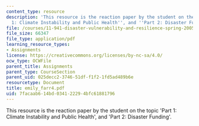 ```yaml
---
content_type: resource
description: 'This resource is the reaction paper by the student on the topic ''Part
  1: Climate Instability and Public Health'', and ''Part 2: Disaster Funding''.'
file: /courses/11-941-disaster-vulnerability-and-resilience-spring-2005/7facaab614bd034122294bfc61881796_emily_farr4.pdf
file_size: 66347
file_type: application/pdf
learning_resource_types:
- Assignments
license: https://creativecommons.org/licenses/by-nc-sa/4.0/
ocw_type: OCWFile
parent_title: Assignments
parent_type: CourseSection
parent_uid: 025decc2-3746-51df-f1f2-1fd5ad489b6e
resourcetype: Document
title: emily_farr4.pdf
uid: 7facaab6-14bd-0341-2229-4bfc61881796
---
```

This resource is the reaction paper by the student on the topic 'Part 1: Climate Instability and Public Health', and 'Part 2: Disaster Funding'.